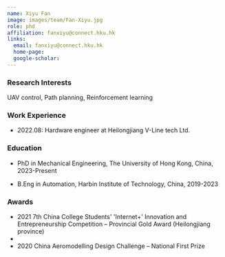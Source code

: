 ```yaml
---
name: Xiyu Fan
image: images/team/Fan-Xiyu.jpg
role: phd
affiliation: fanxiyu@connect.hku.hk
links:
  email: fanxiyu@connect.hku.hk
  home-page:  
  google-scholar:  
---
```


### Research Interests

UAV control, Path planning, Reinforcement learning

### Work Experience

- 2022.08: Hardware engineer at Heilongjiang V-Line tech Ltd.


### Education

- PhD in Mechanical Engineering, The University of Hong Kong, China, 2023-Present

- B.Eng in Automation, Harbin Institute of Technology, China, 2019-2023

 
### Awards

- 2021 7th China College Students' 'Internet+' Innovation and Entrepreneurship Competition – Provincial Gold Award (Heilongjiang province)
- 
- 2020 China Aeromodelling Design Challenge – National First Prize

